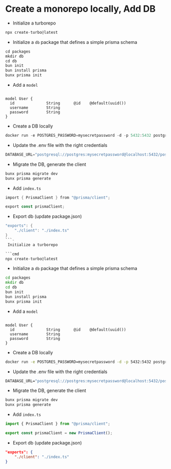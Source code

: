 # Create a monorepo locally, Add DB

- Initialize a turborepo

```rust
npx create-turbo@latest
```

- Initialize a `db` package that defines a simple prisma schema

```rust
cd packages
mkdir db
cd db
bun init 
bun install prisma
bunx prisma init
```

- Add a `model`

```

model User {
  id              String      @id    @default(uuid())
  username        String
  password        String
}
```

- Create a DB locally

```rust
docker run -e POSTGRES_PASSWORD=mysecretpassword -d -p 5432:5432 postgres  
```

- Update the .env file with the right credentials

```rust
DATABASE_URL="postgresql://postgres:mysecretpassword@localhost:5432/postgres
```

- Migrate the DB, generate the client

```rust
bunx prisma migrate dev
bunx prisma generate
```

- Add `index.ts`

```rust
import { PrismaClient } from "@prisma/client";

export const prismaClient;
```

- Export db (update package.json)

```rust
"exports": {
	"./client": "./index.ts"
}
```-
 Initialize a turborepo

```cmd
npx create-turbo@latest
```

- Initialize a `db` package that defines a simple prisma schema

```cmd
cd packages
mkdir db
cd db
bun init 
bun install prisma
bunx prisma init
```

- Add a `model`

```

model User {
  id              String      @id    @default(uuid())
  username        String
  password        String
}
```

- Create a DB locally

```cmd
docker run -e POSTGRES_PASSWORD=mysecretpassword -d -p 5432:5432 postgres  
```

- Update the .env file with the right credentials

```cmd
DATABASE_URL="postgresql://postgres:mysecretpassword@localhost:5432/postgres
```

- Migrate the DB, generate the client

```sh   
bunx prisma migrate dev
bunx prisma generate
```

- Add `index.ts`

```ts
import { PrismaClient } from "@prisma/client";

export const prismaClient = new PrismaClient();
```

- Export db (update package.json)

```json
"exports": {
	"./client": "./index.ts"
}
```





